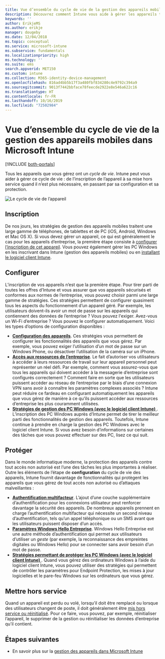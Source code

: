 ```yaml
---
title: Vue d’ensemble du cycle de vie de la gestion des appareils mobiles Microsoft Intune
description: Découvrez comment Intune vous aide à gérer les appareils tout au long de leur cycle de vie, de l’inscription à la mise hors service éventuelle, en passant par la configuration.
keywords: ''
author: ErikjeMS
ms.author: erikje
manager: dougeby
ms.date: 12/04/2018
ms.topic: conceptual
ms.service: microsoft-intune
ms.subservice: fundamentals
ms.localizationpriority: high
ms.technology: ''
ms.suite: ems
search.appverid: MET150
ms.custom: intune
ms.collection: M365-identity-device-management
ms.openlocfilehash: 816ad4bb5b17f3a480fbf834280c4e9792c394a9
ms.sourcegitcommit: 9013f7442bbface78feecde2922e8e546a622c16
ms.translationtype: HT
ms.contentlocale: fr-FR
ms.lasthandoff: 10/16/2019
ms.locfileid: "72502984"
---
```

# <a name="overview-of-the-microsoft-intune-mobile-device-management-mdm-lifecycle"></a>Vue d’ensemble du cycle de vie de la gestion des appareils mobiles dans Microsoft Intune

[!INCLUDE [both-portals](../../intune-classic/includes/note-for-both-portals.md)]

Tous les appareils que vous gérez ont un *cycle de vie*. Intune peut vous aider à gérer ce cycle de vie : de l’inscription de l’appareil à sa mise hors service quand il n’est plus nécessaire, en passant par sa configuration et sa protection.

![Le cycle de vie de l’appareil](./media/device-lifecycle/device-lifecycle.png "Le cycle de vie de l’appareil Intune")

## <a name="enroll"></a>Inscription
De nos jours, les stratégies de gestion des appareils mobiles traitent une large gamme de téléphones, de tablettes et de PC (iOS, Android, Windows et Mac OS X). Si vous devez gérer un appareil, ce qui est généralement le cas pour les appareils d’entreprise, la première étape consiste à [configurer l’inscription de cet appareil](../enrollment/device-enrollment.md). Vous pouvez également gérer les PC Windows en les inscrivant dans Intune (gestion des appareils mobiles) ou en [installant le logiciel client Intune](../manage-windows-pcs-with-microsoft-intune.md).

## <a name="configure"></a>Configurer
L’inscription de vos appareils n’est que la première étape. Pour tirer parti de toutes les offres d’Intune et vous assurer que vos appareils sécurisés et conformes aux normes de l’entreprise, vous pouvez choisir parmi une large gamme de stratégies. Ces stratégies permettent de configurer quasiment tous les aspects du fonctionnement d’un appareil géré. Par exemple, les utilisateurs doivent-ils avoir un mot de passe sur les appareils qui contiennent des données de l’entreprise ? Vous pouvez l'exiger. Avez-vous un Wi-Fi d’entreprise ? Vous pouvez le configurer automatiquement. Voici les types d’options de configuration disponibles :

- [**Configuration des appareils**](../configuration/device-profiles.md). Ces stratégies vous permettent de configurer les fonctionnalités des appareils que vous gérez. Par exemple, vous pouvez exiger l’utilisation d’un mot de passe sur un Windows Phone, ou désactiver l’utilisation de la caméra sur un iPhone.
- [**Accès aux ressources de l’entreprise**](../configuration/device-profiles.md). Le fait d’autoriser vos utilisateurs à accéder à leurs ressources de travail sur leur appareil personnel peut représenter un réel défi. Par exemple, comment vous assurez-vous que tous les appareils qui doivent accéder à la messagerie d’entreprise sont configurés correctement ? Comment faire en sorte que les utilisateurs puissent accéder au réseau de l’entreprise par le biais d’une connexion VPN sans avoir à connaître les paramètres complexes associés ? Intune peut réduire ce fardeau en configurant automatiquement les appareils que vous gérez de manière à ce qu’ils puissent accéder aux ressources d’entreprise les plus couramment utilisées.
- [**Stratégies de gestion des PC Windows (avec le logiciel client Intune)** ](common-windows-pc-management-tasks-with-the-microsoft-intune-computer-client.md). L’inscription des PC Windows auprès d’Intune permet de tirer le meilleur parti des fonctionnalités de gestion des appareils. Toutefois, Intune continue à prendre en charge la gestion des PC Windows avec le logiciel client Intune. Si vous avez besoin d’informations sur certaines des tâches que vous pouvez effectuer sur des PC, lisez ce qui suit.

## <a name="protect"></a>Protéger
Dans le monde informatique moderne, la protection des appareils contre tout accès non autorisé est l’une des tâches les plus importantes à réaliser. Outre les éléments de l’étape de **configuration** du cycle de vie des appareils, Intune fournit davantage de fonctionnalités qui protègent les appareils que vous gérez de tout accès non autorisé ou d’attaques malveillantes :
- [**Authentification multifacteur**](../enrollment/multi-factor-authentication.md). L’ajout d’une couche supplémentaire d’authentification pour les connexions utilisateur peut renforcer davantage la sécurité des appareils. De nombreux appareils prennent en charge l’authentification multifacteur qui nécessite un second niveau d’authentification, tels qu’un appel téléphonique ou un SMS avant que les utilisateurs puissent disposer d’un accès.
- [**Paramètres Windows Hello Entreprise**](../protect/windows-hello.md). Windows Hello Entreprise est une autre méthode d’authentification qui permet aux utilisateurs d’utiliser un *geste* (par exemple, la reconnaissance des empreintes digitales ou Windows Hello) pour se connecter sans avoir besoin d’un mot de passe.
- [**Stratégies permettant de protéger les PC Windows (avec le logiciel client Intune)** ](../policies-to-protect-windows-pcs-in-microsoft-intune.md). Quand vous gérez des ordinateurs Windows à l’aide du logiciel client Intune, vous pouvez utiliser des stratégies qui permettent de contrôler les paramètres pour Endpoint Protection, les mises à jour logicielles et le pare-feu Windows sur les ordinateurs que vous gérez.

## <a name="retire"></a>Mettre hors service
Quand un appareil est perdu ou volé, lorsqu’il doit être remplacé ou lorsque des utilisateurs changent de poste, il doit généralement être [mis hors service ou réinitialisé](../remote-actions/device-management.md). Pour ce faire, vous pouvez, par exemple, réinitialiser l’appareil, le supprimer de la gestion ou réinitialiser les données d’entreprise qu’il contient.

## <a name="next-steps"></a>Étapes suivantes

- En savoir plus sur la [gestion des appareils dans Microsoft Intune](../remote-actions/device-management.md)
